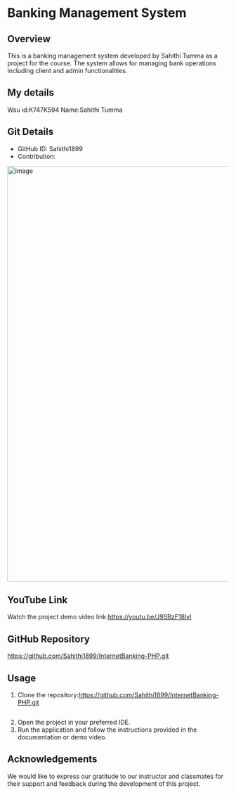 # Banking Management System

## Overview
This is a banking management system developed by Sahithi Tumma as a project for the course. The system allows for managing bank operations including client and admin functionalities.

## My details
Wsu id:K747K594
Name:Sahithi Tumma
## Git Details
- GitHub ID: Sahithi1899
- Contribution:
<img width="946" alt="image" src="https://github.com/Sahithi1899/InternetBanking-PHP/assets/173850754/1e6bfae2-4a21-475b-be42-1746b1f7c441">


## YouTube Link
Watch the project demo video link:https://youtu.be/J9SBzF18lvI

## GitHub Repository
https://github.com/Sahithi1899/InternetBanking-PHP.git

## Usage
1. Clone the repository:https://github.com/Sahithi1899/InternetBanking-PHP.git
    ```
   
    ```
2. Open the project in your preferred IDE.
3. Run the application and follow the instructions provided in the documentation or demo video.



## Acknowledgements
We would like to express our gratitude to our instructor and classmates for their support and feedback during the development of this project.
